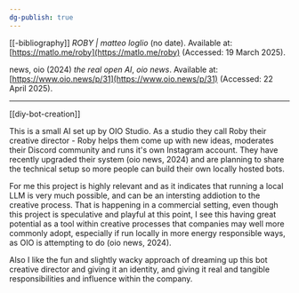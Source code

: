 ```yaml
---
dg-publish: true
---
```

[[-bibliography]]
_ROBY | matteo loglio_ (no date). Available at: [https://matlo.me/roby](https://matlo.me/roby) (Accessed: 19 March 2025).

news, oio (2024) _the real open AI_, _oio news_. Available at: [https://www.oio.news/p/31](https://www.oio.news/p/31) (Accessed: 22 April 2025).

---

[[diy-bot-creation]]

This is a small AI set up by OIO Studio. As a studio they call Roby their creative director - Roby helps them come up with new ideas, moderates their Discord community and runs it's own Instagram account. They have recently upgraded their system (oio news, 2024) and are planning to share the technical setup so more people can build their own locally hosted bots. 

For me this project is highly relevant and
as it indicates that running a local LLM is very much possible, and can be an intersting addiotion to the creative process. That is happening in a commercial setting, even though this project is speculative and playful at this point, I see this having great potential as a tool within creative processes that companies may well more commonly adopt, especially if run locally in more energy responsible ways, as OIO is attempting to do (oio news, 2024).

Also I like the fun and slightly wacky approach of dreaming up this bot creative director and giving it an identity, and giving it real and tangible responsibilities and influence within the company.
